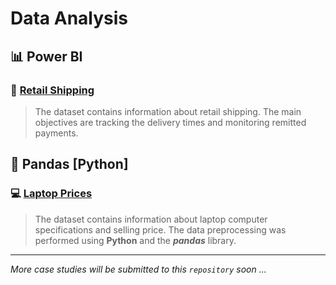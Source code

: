 # Data Analysis



## :bar_chart: Power BI

### :postbox: [Retail Shipping](https://github.com/michailprev/Data-Analysis/tree/main/Retail%20Shipping)

> The dataset contains information about retail shipping. The main objectives are tracking the delivery times and monitoring remitted payments.



## :minidisc: Pandas [Python]

### :computer: [Laptop Prices](https://github.com/michailprev/Data-Analysis/tree/main/Pandas%20-%20Laptop%20Prices)

> The dataset contains information about laptop computer specifications and selling price. The data preprocessing was performed using **Python** and the ***pandas*** library.



------

*More case studies will be submitted to this `repository` soon ...*

